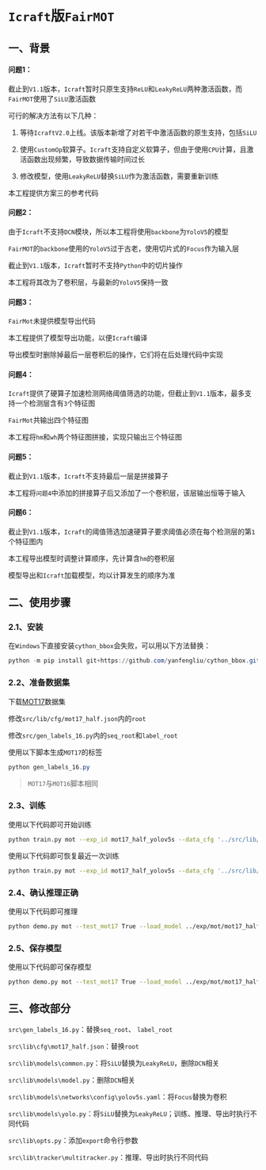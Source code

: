 # `Icraft`版`FairMOT`

## 一、背景

#### 问题1：

截止到`V1.1`版本，`Icraft`暂时只原生支持`ReLU`和`LeakyReLU`两种激活函数，而`FairMOT`使用了`SiLU`激活函数

可行的解决方法有以下几种：

1. 等待`IcraftV2.0`上线。该版本新增了对若干中激活函数的原生支持，包括`SiLU`
2. 使用`CustomOp`软算子。`Icraft`支持自定义软算子，但由于使用`CPU`计算，且激活函数出现频繁，导致数据传输时间过长

4. 修改模型，使用`LeakyReLU`替换`SiLU`作为激活函数，需要重新训练

本工程提供方案三的参考代码

#### 问题2：

由于`Icraft`不支持`DCN`模块，所以本工程将使用`backbone`为`YoloV5`的模型

`FairMOT`的`backbone`使用的`YoloV5`过于古老，使用切片式的`Focus`作为输入层

截止到`V1.1`版本，`Icraft`暂时不支持`Python`中的切片操作

本工程将其改为了卷积层，与最新的`YoloV5`保持一致

#### 问题3：

`FairMot`未提供模型导出代码

本工程提供了模型导出功能，以便`Icraft`编译

导出模型时删除掉最后一层卷积后的操作，它们将在后处理代码中实现

#### 问题4：

`Icraft`提供了硬算子加速检测网络阈值筛选的功能，但截止到`V1.1`版本，最多支持一个检测层含有`3`个特征图

`FairMot`共输出四个特征图

本工程将`hm`和`wh`两个特征图拼接，实现只输出三个特征图

#### 问题5：

截止到`V1.1`版本，`Icraft`不支持最后一层是拼接算子

本工程将`问题4`中添加的拼接算子后又添加了一个卷积层，该层输出恒等于输入

#### 问题6：

截止到`V1.1`版本，`Icraft`的阈值筛选加速硬算子要求阈值必须在每个检测层的第`1`个特征图内

本工程导出模型时调整计算顺序，先计算含`hm`的卷积层

模型导出和`Icraft`加载模型，均以计算发生的顺序为准



## 二、使用步骤
### 2.1、安装

在`Windows`下直接安装`cython_bbox`会失败，可以用以下方法替换：

```powershell
python -m pip install git+https://github.com/yanfengliu/cython_bbox.git
```

### 2.2、准备数据集

下载[MOT17](https://motchallenge.net/data/MOT17/)数据集

修改`src/lib/cfg/mot17_half.json`内的`root`

修改`src/gen_labels_16.py`内的`seq_root`和`label_root`

使用以下脚本生成`MOT17`的标签

```powershell
python gen_labels_16.py
```

> `MOT17`与`MOT16`脚本相同

### 2.3、训练

使用以下代码即可开始训练

```bash
python train.py mot --exp_id mot17_half_yolov5s --data_cfg '../src/lib/cfg/mot17_half.json' --lr 5e-4 --batch_size 8 --wh_weight 0.5 --multi_loss 'fix' --arch 'yolo' --gpus 0
```

使用以下代码即可恢复最近一次训练

```bash
python train.py mot --exp_id mot17_half_yolov5s --data_cfg '../src/lib/cfg/mot17_half.json' --lr 5e-4 --batch_size 8 --wh_weight 0.5 --multi_loss 'fix' --arch 'yolo' --gpus 0 --resume
```

### 2.4、确认推理正确

使用以下代码即可推理

```bash
python demo.py mot --test_mot17 True --load_model ../exp/mot/mot17_half_yolov5s/model_last.pth --conf_thres 0.4 --arch yolo --gpus 0
```

### 2.5、保存模型

使用以下代码即可保存模型

```bash
python demo.py mot --test_mot17 True --load_model ../exp/mot/mot17_half_yolov5s/model_last.pth --conf_thres 0.4 --arch yolo --gpus -1 --export True
```



## 三、修改部分

`src\gen_labels_16.py`：替换`seq_root`、 `label_root`

`src\lib\cfg\mot17_half.json`：替换`root`

`src\lib\models\common.py`：将`SiLU`替换为`LeakyReLU`，删除`DCN`相关

`src\lib\models\model.py`：删除`DCN`相关

`src\lib\models\networks\config\yolov5s.yaml`：将`Focus`替换为卷积

`src\lib\models\yolo.py`：将`SiLU`替换为`LeakyReLU`；训练、推理、导出时执行不同代码

`src\lib\opts.py`：添加`export`命令行参数

`src\lib\tracker\multitracker.py`：推理、导出时执行不同代码



